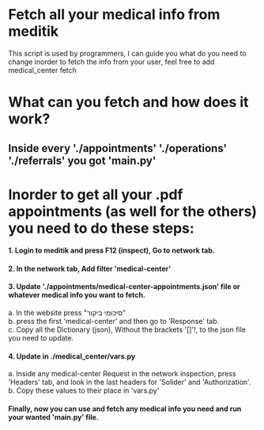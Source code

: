# Fetch all your medical info from meditik
This script is used by programmers, I can guide you what do you need to change 
inorder to fetch the info from your user, feel free to add medical_center fetch
# What can you fetch and how does it work?
## Inside every './appointments' './operations' './referrals'  you got 'main.py'
# Inorder to get all your .pdf appointments (as well for the others) you need to do these steps:
#### 1. Login to meditik and press F12 (inspect), Go to network tab.
#### 2. In the network tab, Add filter 'medical-center'
#### 3. Update './appointments/medical-center-appointments.json' file or whatever medical info you want to fetch.
a. In the website press "סיכומי ביקור"  
b. press the first 'medical-center' and then go to 'Response' tab.  
c. Copy all the Dictionary (json), Without the brackets '[]'!, to the json file you need to update.  
#### 4. Update in ./medical_center/vars.py
a. Inside any medical-center Request in the network inspection, press 'Headers' tab, and look in the last headers for 'Solider' and 'Authorization'.  
b. Copy these values to their place in 'vars.py'  
#### Finally, now you can use and fetch any medical info you need and run your wanted 'main.py' file.


 
